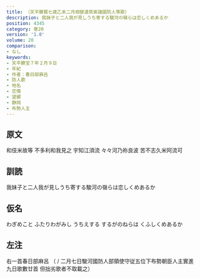 ```yaml
---
title: （天平勝寳七歳乙未二月相替遣筑紫諸國防人等歌）
description: 我妹子と二人我が見しうち寄する駿河の嶺らは恋しくめあるか
position: 4345
category: 巻20
version: '1.0'
volume: 20
comparison:
- なし
keywords:
- 天平勝宝７年２月９日
- 年紀
- 作者：春日部麻呂
- 防人歌
- 地名
- 恋情
- 望郷
- 静岡
- 布勢人主
---
```


## 原文

和伎米故等 不多利和我見之 宇知江須流 々々河乃祢良波 苦不志久米阿流可

## 訓読

我妹子と二人我が見しうち寄する駿河の嶺らは恋しくめあるか

## 仮名

わぎめこと ふたりわがみし うちえする するがのねらは くふしくめあるか

## 左注

右一首春日部麻呂 （ / 二月七日駿河國防人部領使守従五位下布勢朝臣人主實進九日歌數廿首 但拙劣歌者不取載之）
